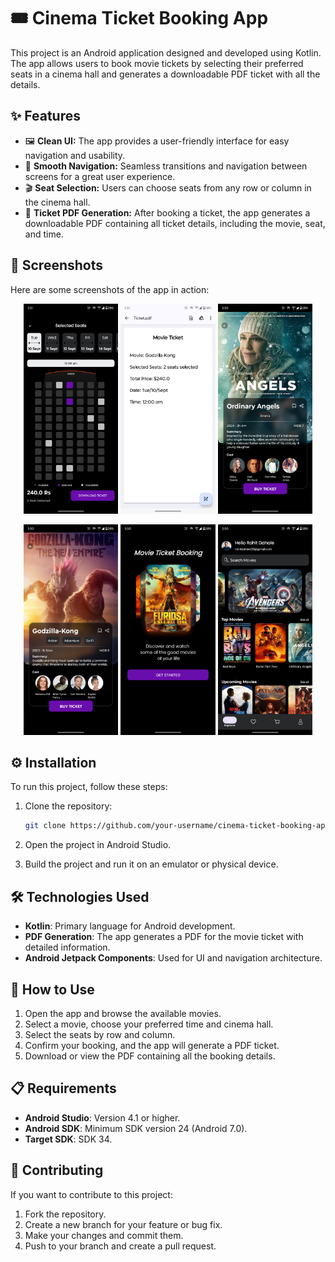 # 🎟️ Cinema Ticket Booking App

This project is an Android application designed and developed using Kotlin. The app allows users to book movie tickets by selecting their preferred seats in a cinema hall and generates a downloadable PDF ticket with all the details.

## ✨ Features

- 🖼️ **Clean UI:** The app provides a user-friendly interface for easy navigation and usability.
- 🚀 **Smooth Navigation:** Seamless transitions and navigation between screens for a great user experience.
- 🎬 **Seat Selection:** Users can choose seats from any row or column in the cinema hall.
- 📝 **Ticket PDF Generation:** After booking a ticket, the app generates a downloadable PDF containing all ticket details, including the movie, seat, and time.

## 📸 Screenshots

Here are some screenshots of the app in action:

<p align="center">
  <img src="./demo/seat_booking.png" alt="Seat Selection" width="30%" />
  <img src="./demo/pdf.png" alt="Booking Confirmation" width="30%" />
  <img src="./demo/movie_detail.png" alt="Movie Selection" width="30%" />
</p>

<p align="center">
  <img src="./demo/movie_detail2.png" alt="Payment Gateway" width="30%" />
  <img src="./demo/intro.png" alt="Ticket Summary" width="30%" />
  <img src="./demo/home_page.png" alt="Ticket PDF" width="30%" />
</p>


## ⚙️ Installation

To run this project, follow these steps:

1. Clone the repository:
    ```bash
    git clone https://github.com/your-username/cinema-ticket-booking-app.git
    ```

2. Open the project in Android Studio.

3. Build the project and run it on an emulator or physical device.

## 🛠️ Technologies Used

- **Kotlin**: Primary language for Android development.
- **PDF Generation**: The app generates a PDF for the movie ticket with detailed information.
- **Android Jetpack Components**: Used for UI and navigation architecture.

## 🚦 How to Use

1. Open the app and browse the available movies.
2. Select a movie, choose your preferred time and cinema hall.
3. Select the seats by row and column.
4. Confirm your booking, and the app will generate a PDF ticket.
5. Download or view the PDF containing all the booking details.

## 📋 Requirements

- **Android Studio**: Version 4.1 or higher.
- **Android SDK**: Minimum SDK version 24 (Android 7.0).
- **Target SDK**: SDK 34.

## 🤝 Contributing

If you want to contribute to this project:

1. Fork the repository.
2. Create a new branch for your feature or bug fix.
3. Make your changes and commit them.
4. Push to your branch and create a pull request.
